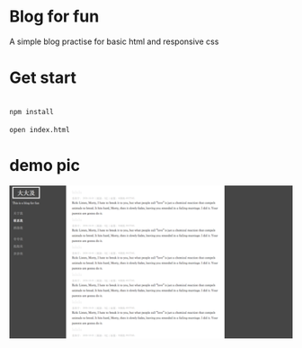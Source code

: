 # Blog for fun

A simple blog practise for basic html and responsive css

# Get start 

```

npm install

open index.html

```

# demo pic

![alt text](./asset/demo.png?raw=true)
